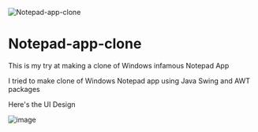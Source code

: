 ![Notepad-app-clone](https://socialify.git.ci/atharvdange618/Notepad-app-clone/image?language=1&name=1&owner=1&theme=Light)
# Notepad-app-clone
This is my try at making a clone of Windows infamous Notepad App

I tried to make clone of Windows Notepad app using Java Swing and AWT packages

Here's the UI Design

![image](https://user-images.githubusercontent.com/103875845/231050537-627d83c7-3d33-4a31-874b-b1debfb2e1fd.png)
